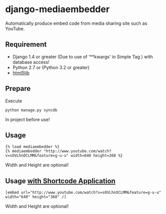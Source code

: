 # django-mediaembedder

Automatically produce embed code from media sharing site such as YouTube.

## Requirement

*	Django 1.4 or greater (Due to use of '**kwargs' in Simple Tag ) with database access!
*	Python 2.7 or (Python 3.2 or greater)
*	[html5lib](http://code.google.com/p/html5lib/)

## Prepare
Execute

	python manage.py syncdb

In project before use!

## Usage

	{% load mediaembedder %}
    {% mediaembedder "http://www.youtube.com/watch?v=sOVLhnOCLMM&feature=g-u-u" width=640 height=368 %}

Width and Height are optional!

## Usage [with Shortcode Application](https://github.com/CJ-Jackson/django-shortcode)

	[embed url="http://www.youtube.com/watch?v=sOVLhnOCLMM&feature=g-u-u" width="640" height="368" /]

Width and Height are optional!
